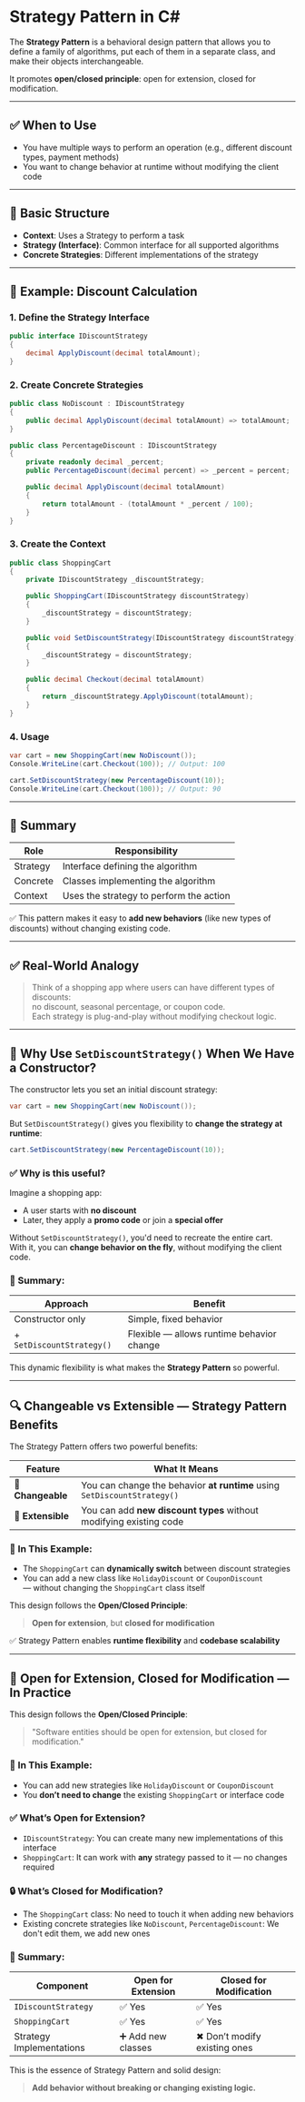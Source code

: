 # Strategy Pattern in C#

The **Strategy Pattern** is a behavioral design pattern that allows you to define a family of algorithms, 
put each of them in a separate class, and make their objects interchangeable.

It promotes **open/closed principle**: open for extension, closed for modification.

---

## ✅ When to Use

- You have multiple ways to perform an operation (e.g., different discount types, payment methods)
- You want to change behavior at runtime without modifying the client code

---

## 🧱 Basic Structure

- **Context**: Uses a Strategy to perform a task
- **Strategy (Interface)**: Common interface for all supported algorithms
- **Concrete Strategies**: Different implementations of the strategy

---

## 🧪 Example: Discount Calculation

### 1. Define the Strategy Interface

```csharp
public interface IDiscountStrategy
{
    decimal ApplyDiscount(decimal totalAmount);
}
```

### 2. Create Concrete Strategies

```csharp
public class NoDiscount : IDiscountStrategy
{
    public decimal ApplyDiscount(decimal totalAmount) => totalAmount;
}

public class PercentageDiscount : IDiscountStrategy
{
    private readonly decimal _percent;
    public PercentageDiscount(decimal percent) => _percent = percent;

    public decimal ApplyDiscount(decimal totalAmount)
    {
        return totalAmount - (totalAmount * _percent / 100);
    }
}
```

### 3. Create the Context

```csharp
public class ShoppingCart
{
    private IDiscountStrategy _discountStrategy;

    public ShoppingCart(IDiscountStrategy discountStrategy)
    {
        _discountStrategy = discountStrategy;
    }

    public void SetDiscountStrategy(IDiscountStrategy discountStrategy)
    {
        _discountStrategy = discountStrategy;
    }

    public decimal Checkout(decimal totalAmount)
    {
        return _discountStrategy.ApplyDiscount(totalAmount);
    }
}
```

### 4. Usage

```csharp
var cart = new ShoppingCart(new NoDiscount());
Console.WriteLine(cart.Checkout(100)); // Output: 100

cart.SetDiscountStrategy(new PercentageDiscount(10));
Console.WriteLine(cart.Checkout(100)); // Output: 90
```

---

## 🧠 Summary

| Role         | Responsibility                          |
|--------------|------------------------------------------|
| Strategy     | Interface defining the algorithm         |
| Concrete     | Classes implementing the algorithm       |
| Context      | Uses the strategy to perform the action  |

✅ This pattern makes it easy to **add new behaviors** (like new types of discounts) without changing existing code.

---

## ✅ Real-World Analogy

> Think of a shopping app where users can have different types of discounts:  
> no discount, seasonal percentage, or coupon code.  
> Each strategy is plug-and-play without modifying checkout logic.


---

## 🔄 Why Use `SetDiscountStrategy()` When We Have a Constructor?

The constructor lets you set an initial discount strategy:

```csharp
var cart = new ShoppingCart(new NoDiscount());
```

But `SetDiscountStrategy()` gives you flexibility to **change the strategy at runtime**:

```csharp
cart.SetDiscountStrategy(new PercentageDiscount(10));
```

### ✅ Why is this useful?

Imagine a shopping app:
- A user starts with **no discount**
- Later, they apply a **promo code** or join a **special offer**

Without `SetDiscountStrategy()`, you'd need to recreate the entire cart.  
With it, you can **change behavior on the fly**, without modifying the client code.

### 🧠 Summary:

| Approach            | Benefit                                   |
|---------------------|-------------------------------------------|
| Constructor only     | Simple, fixed behavior                    |
| + `SetDiscountStrategy()` | Flexible — allows runtime behavior change |

This dynamic flexibility is what makes the **Strategy Pattern** so powerful.

---

## 🔍 Changeable vs Extensible — Strategy Pattern Benefits

The Strategy Pattern offers two powerful benefits:

| Feature        | What It Means                                                     |
|----------------|-------------------------------------------------------------------|
| 🔁 **Changeable**   | You can change the behavior **at runtime** using `SetDiscountStrategy()` |
| 🚀 **Extensible**   | You can add **new discount types** without modifying existing code        |

### 🧪 In This Example:

- The `ShoppingCart` can **dynamically switch** between discount strategies  
- You can add a new class like `HolidayDiscount` or `CouponDiscount`  
  — without changing the `ShoppingCart` class itself

This design follows the **Open/Closed Principle**:
> **Open for extension**, but **closed for modification**

✅ Strategy Pattern enables **runtime flexibility** and **codebase scalability**

---

## 🧱 Open for Extension, Closed for Modification — In Practice

This design follows the **Open/Closed Principle**:

> "Software entities should be open for extension, but closed for modification."

### 🧪 In This Example:

- You can add new strategies like `HolidayDiscount` or `CouponDiscount`
- You **don’t need to change** the existing `ShoppingCart` or interface code

### ✅ What’s Open for Extension?

- `IDiscountStrategy`: You can create many new implementations of this interface
- `ShoppingCart`: It can work with **any** strategy passed to it — no changes required

### 🔒 What’s Closed for Modification?

- The `ShoppingCart` class: No need to touch it when adding new behaviors
- Existing concrete strategies like `NoDiscount`, `PercentageDiscount`: We don't edit them, we add new ones

### 📌 Summary:

| Component            | Open for Extension | Closed for Modification |
|----------------------|--------------------|--------------------------|
| `IDiscountStrategy`  | ✅ Yes             | ✅ Yes                   |
| `ShoppingCart`       | ✅ Yes             | ✅ Yes                   |
| Strategy Implementations | ➕ Add new classes | ✖ Don’t modify existing ones |

This is the essence of Strategy Pattern and solid design:  
> **Add behavior without breaking or changing existing logic.**

